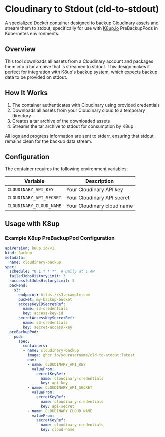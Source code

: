 # Cloudinary to Stdout (cld-to-stdout)

A specialized Docker container designed to backup Cloudinary assets and stream them to stdout, specifically for use with [K8up.io](https://k8up.io/) PreBackupPods in Kubernetes environments.

## Overview

This tool downloads all assets from a Cloudinary account and packages them into a tar archive that is streamed to stdout. This design makes it perfect for integration with K8up's backup system, which expects backup data to be provided on stdout.

## How It Works

1. The container authenticates with Cloudinary using provided credentials
2. Downloads all assets from your Cloudinary cloud to a temporary directory
3. Creates a tar archive of the downloaded assets
4. Streams the tar archive to stdout for consumption by K8up

All logs and progress information are sent to stderr, ensuring that stdout remains clean for the backup data stream.

## Configuration

The container requires the following environment variables:

| Variable | Description |
|----------|-------------|
| `CLOUDINARY_API_KEY` | Your Cloudinary API key |
| `CLOUDINARY_API_SECRET` | Your Cloudinary API secret |
| `CLOUDINARY_CLOUD_NAME` | Your Cloudinary cloud name |

## Usage with K8up

### Example K8up PreBackupPod Configuration

```yaml
apiVersion: k8up.io/v1
kind: Backup
metadata:
  name: cloudinary-backup
spec:
  schedule: "0 1 * * *"  # Daily at 1 AM
  failedJobsHistoryLimit: 3
  successfulJobsHistoryLimit: 3
  backend:
    s3:
      endpoint: https://s3.example.com
      bucket: my-backup-bucket
      accessKeyIDSecretRef:
        name: s3-credentials
        key: access-key-id
      secretAccessKeySecretRef:
        name: s3-credentials
        key: secret-access-key
  preBackupPod:
    pod:
      spec:
        containers:
        - name: cloudinary-backup
          image: ghcr.io/yourusername/cld-to-stdout:latest
          env:
          - name: CLOUDINARY_API_KEY
            valueFrom:
              secretKeyRef:
                name: cloudinary-credentials
                key: api-key
          - name: CLOUDINARY_API_SECRET
            valueFrom:
              secretKeyRef:
                name: cloudinary-credentials
                key: api-secret
          - name: CLOUDINARY_CLOUD_NAME
            valueFrom:
              secretKeyRef:
                name: cloudinary-credentials
                key: cloud-name
```
